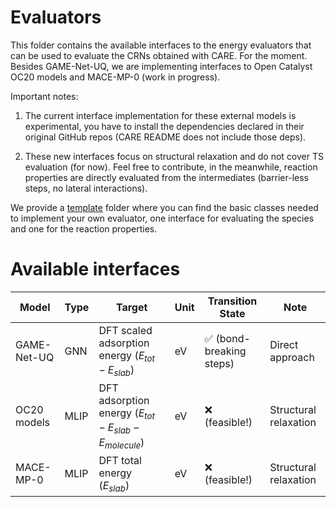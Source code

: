 # Evaluators

This folder contains the available interfaces to the energy evaluators that can be used to evaluate the CRNs obtained with CARE. For the moment. Besides GAME-Net-UQ, we are implementing interfaces to Open Catalyst OC20 models and MACE-MP-0 (work in progress). 

Important notes:
1) The current interface implementation for these external models is experimental, you have to install the dependencies declared in their original GitHub repos (CARE README does not include those deps). 

2) These new interfaces focus on structural relaxation and do not cover TS evaluation (for now). Feel free to contribute, in the meanwhile, reaction properties are directly evaluated from the intermediates (barrier-less steps, no lateral interactions). 

We provide a [template](./template) folder where you can find the basic classes needed to implement your own evaluator, one interface for evaluating the species and one for the reaction properties.

# Available interfaces

| Model   | Type  | Target | Unit | Transition State   | Note |
|------------|------------|------------|------------|------------|------------|
| GAME-Net-UQ | GNN |DFT scaled adsorption energy ($E_{tot}-E_{slab}$)|eV| ✅ (bond-breaking steps) | Direct approach
| OC20 models| MLIP |DFT adsorption energy ($E_{tot}-E_{slab}-E_{molecule}$) |eV|  	❌️ (feasible!) | Structural relaxation |
| MACE-MP-0 | MLIP | DFT total energy ($E_{slab}$)|eV|  	❌️ (feasible!) | Structural relaxation ||

